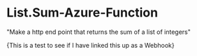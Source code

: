 # List.Sum-Azure-Function
"Make a http end point that returns the sum of a list of integers"

{This is a test to see if I have linked this up as a Webhook}
